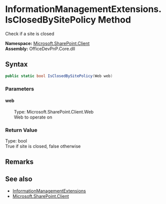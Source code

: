 # InformationManagementExtensions.IsClosedBySitePolicy Method  
 Check if a site is closed   

**Namespace:** [Microsoft.SharePoint.Client](Microsoft.SharePoint.Client.md)  
**Assembly:** OfficeDevPnP.Core.dll  
## Syntax
```C#
public static bool IsClosedBySitePolicy(Web web)
```
### Parameters
#### web  
&emsp;&emsp;Type: Microsoft.SharePoint.Client.Web  
&emsp;&emsp;Web to operate on  

  

### Return Value
Type: bool  
True if site is closed, false otherwise  


## Remarks
  
## See also
- [InformationManagementExtensions](Microsoft.SharePoint.Client.InformationManagementExtensions.md) 
- [Microsoft.SharePoint.Client](Microsoft.SharePoint.Client.md) 
